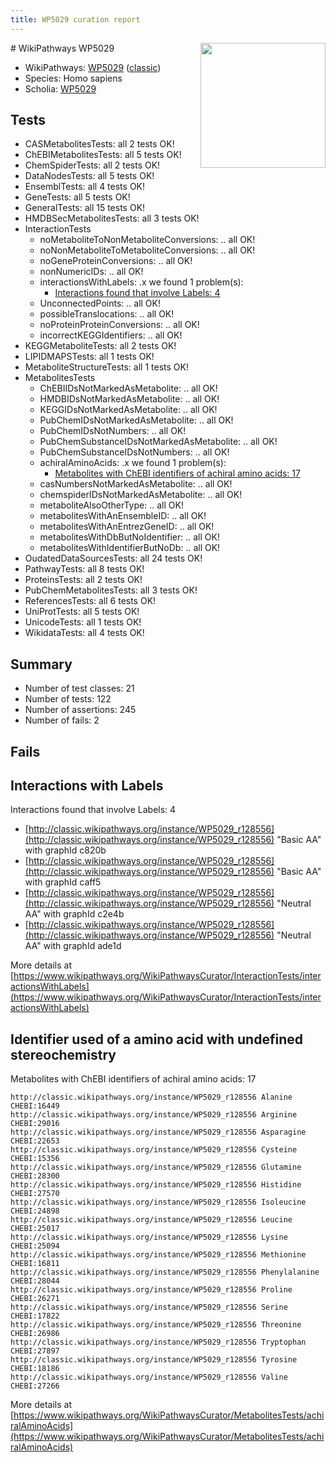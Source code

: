 ```yaml
---
title: WP5029 curation report
---
```


<img style="float: right; width: 200px" src="https://upload.wikimedia.org/wikipedia/commons/thumb/8/83/Wplogo_with_text_500.png/640px-Wplogo_with_text_500.png" />
# WikiPathways WP5029

* WikiPathways: [WP5029](https://wikipathways.org/pathways/WP5029) ([classic](https://classic.wikipathways.org/instance/WP5029))
* Species: Homo sapiens
* Scholia: [WP5029](https://scholia.toolforge.org/wikipathways/WP5029)
## Tests
* CASMetabolitesTests: all 2 tests OK!
* ChEBIMetabolitesTests: all 5 tests OK!
* ChemSpiderTests: all 2 tests OK!
* DataNodesTests: all 5 tests OK!
* EnsemblTests: all 4 tests OK!
* GeneTests: all 5 tests OK!
* GeneralTests: all 15 tests OK!
* HMDBSecMetabolitesTests: all 3 tests OK!
* InteractionTests
    * noMetaboliteToNonMetaboliteConversions: .. all OK!
    * noNonMetaboliteToMetaboliteConversions: .. all OK!
    * noGeneProteinConversions: .. all OK!
    * nonNumericIDs: .. all OK!
    * interactionsWithLabels: .x we found 1 problem(s):
        * [Interactions found that involve Labels: 4](#630d267b)
    * UnconnectedPoints: .. all OK!
    * possibleTranslocations: .. all OK!
    * noProteinProteinConversions: .. all OK!
    * incorrectKEGGIdentifiers: .. all OK!
* KEGGMetaboliteTests: all 2 tests OK!
* LIPIDMAPSTests: all 1 tests OK!
* MetaboliteStructureTests: all 1 tests OK!
* MetabolitesTests
    * ChEBIIDsNotMarkedAsMetabolite: .. all OK!
    * HMDBIDsNotMarkedAsMetabolite: .. all OK!
    * KEGGIDsNotMarkedAsMetabolite: .. all OK!
    * PubChemIDsNotMarkedAsMetabolite: .. all OK!
    * PubChemIDsNotNumbers: .. all OK!
    * PubChemSubstanceIDsNotMarkedAsMetabolite: .. all OK!
    * PubChemSubstanceIDsNotNumbers: .. all OK!
    * achiralAminoAcids: .x we found 1 problem(s):
        * [Metabolites with ChEBI identifiers of achiral amino acids: 17](#e6d4b169)
    * casNumbersNotMarkedAsMetabolite: .. all OK!
    * chemspiderIDsNotMarkedAsMetabolite: .. all OK!
    * metaboliteAlsoOtherType: .. all OK!
    * metabolitesWithAnEnsembleID: .. all OK!
    * metabolitesWithAnEntrezGeneID: .. all OK!
    * metabolitesWithDbButNoIdentifier: .. all OK!
    * metabolitesWithIdentifierButNoDb: .. all OK!
* OudatedDataSourcesTests: all 24 tests OK!
* PathwayTests: all 8 tests OK!
* ProteinsTests: all 2 tests OK!
* PubChemMetabolitesTests: all 3 tests OK!
* ReferencesTests: all 6 tests OK!
* UniProtTests: all 5 tests OK!
* UnicodeTests: all 1 tests OK!
* WikidataTests: all 4 tests OK!


## Summary

* Number of test classes: 21
* Number of tests: 122
* Number of assertions: 245
* Number of fails: 2

## Fails

<a name="630d267b" />

## Interactions with Labels

Interactions found that involve Labels: 4

* [http://classic.wikipathways.org/instance/WP5029_r128556](http://classic.wikipathways.org/instance/WP5029_r128556) "Basic AA" with graphId c820b
* [http://classic.wikipathways.org/instance/WP5029_r128556](http://classic.wikipathways.org/instance/WP5029_r128556) "Basic AA" with graphId caff5
* [http://classic.wikipathways.org/instance/WP5029_r128556](http://classic.wikipathways.org/instance/WP5029_r128556) "Neutral AA" with graphId c2e4b
* [http://classic.wikipathways.org/instance/WP5029_r128556](http://classic.wikipathways.org/instance/WP5029_r128556) "Neutral AA" with graphId ade1d


More details at [https://www.wikipathways.org/WikiPathwaysCurator/InteractionTests/interactionsWithLabels](https://www.wikipathways.org/WikiPathwaysCurator/InteractionTests/interactionsWithLabels)

<a name="e6d4b169" />

## Identifier used of a amino acid with undefined stereochemistry

Metabolites with ChEBI identifiers of achiral amino acids: 17
```
http://classic.wikipathways.org/instance/WP5029_r128556 Alanine CHEBI:16449
http://classic.wikipathways.org/instance/WP5029_r128556 Arginine CHEBI:29016
http://classic.wikipathways.org/instance/WP5029_r128556 Asparagine CHEBI:22653
http://classic.wikipathways.org/instance/WP5029_r128556 Cysteine CHEBI:15356
http://classic.wikipathways.org/instance/WP5029_r128556 Glutamine CHEBI:28300
http://classic.wikipathways.org/instance/WP5029_r128556 Histidine CHEBI:27570
http://classic.wikipathways.org/instance/WP5029_r128556 Isoleucine CHEBI:24898
http://classic.wikipathways.org/instance/WP5029_r128556 Leucine CHEBI:25017
http://classic.wikipathways.org/instance/WP5029_r128556 Lysine CHEBI:25094
http://classic.wikipathways.org/instance/WP5029_r128556 Methionine CHEBI:16811
http://classic.wikipathways.org/instance/WP5029_r128556 Phenylalanine CHEBI:28044
http://classic.wikipathways.org/instance/WP5029_r128556 Proline CHEBI:26271
http://classic.wikipathways.org/instance/WP5029_r128556 Serine CHEBI:17822
http://classic.wikipathways.org/instance/WP5029_r128556 Threonine CHEBI:26986
http://classic.wikipathways.org/instance/WP5029_r128556 Tryptophan CHEBI:27897
http://classic.wikipathways.org/instance/WP5029_r128556 Tyrosine CHEBI:18186
http://classic.wikipathways.org/instance/WP5029_r128556 Valine CHEBI:27266
```

More details at [https://www.wikipathways.org/WikiPathwaysCurator/MetabolitesTests/achiralAminoAcids](https://www.wikipathways.org/WikiPathwaysCurator/MetabolitesTests/achiralAminoAcids)

